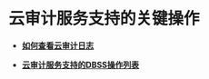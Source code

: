 # 云审计服务支持的关键操作<a name="ZH-CN_TOPIC_0111166541"></a>

-   **[如何查看云审计日志](如何查看云审计日志.md)**  

-   **[云审计服务支持的DBSS操作列表](云审计服务支持的DBSS操作列表.md)**  


